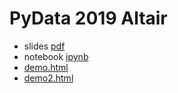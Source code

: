 # PyData 2019 Altair

* slides [pdf](PyData_2019_Altair.pdf)
* notebook [ipynb](PyData2019_Altair.ipynb)
* [demo.html](demo.html)
* [demo2.html](demo2.html)
